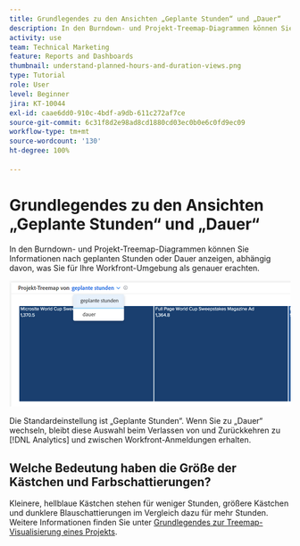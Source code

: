 ```yaml
---
title: Grundlegendes zu den Ansichten „Geplante Stunden“ und „Dauer“
description: In den Burndown- und Projekt-Treemap-Diagrammen können Sie Informationen nach geplanten Stunden oder Dauer anzeigen.
activity: use
team: Technical Marketing
feature: Reports and Dashboards
thumbnail: understand-planned-hours-and-duration-views.png
type: Tutorial
role: User
level: Beginner
jira: KT-10044
exl-id: caae6dd0-910c-4bdf-a9db-611c272af7ce
source-git-commit: 6c31f8d2e98ad8cd1880cd03ec0b0e6c0fd9ec09
workflow-type: tm+mt
source-wordcount: '130'
ht-degree: 100%

---
```


# Grundlegendes zu den Ansichten „Geplante Stunden“ und „Dauer“

In den Burndown- und Projekt-Treemap-Diagrammen können Sie Informationen nach geplanten Stunden oder Dauer anzeigen, abhängig davon, was Sie für Ihre Workfront-Umgebung als genauer erachten.

![Ein Bild mit der Auswahl von „Geplante Stunden“ statt „Dauer“](assets/section-1-5.png)



Die Standardeinstellung ist „Geplante Stunden“. Wenn Sie zu „Dauer“ wechseln, bleibt diese Auswahl beim Verlassen von und Zurückkehren zu [!DNL Analytics] und zwischen Workfront-Anmeldungen erhalten.

## Welche Bedeutung haben die Größe der Kästchen und Farbschattierungen?

Kleinere, hellblaue Kästchen stehen für weniger Stunden, größere Kästchen und dunklere Blauschattierungen im Vergleich dazu für mehr Stunden. Weitere Informationen finden Sie unter [Grundlegendes zur Treemap-Visualisierung eines Projekts](https://experienceleague.adobe.com/docs/workfront/using/reporting/enhanced-analytics/project-treemap-overview.html?lang=de).
